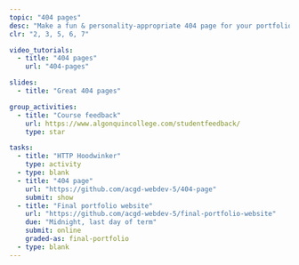 ```yaml
---
topic: "404 pages"
desc: "Make a fun & personality-appropriate 404 page for your portfolio website."
clr: "2, 3, 5, 6, 7"

video_tutorials:
  - title: "404 pages"
    url: "404-pages"

slides:
  - title: "Great 404 pages"

group_activities:
  - title: "Course feedback"
    url: https://www.algonquincollege.com/studentfeedback/
    type: star

tasks:
  - title: "HTTP Hoodwinker"
    type: activity
  - type: blank
  - title: "404 page"
    url: "https://github.com/acgd-webdev-5/404-page"
    submit: show
  - title: "Final portfolio website"
    url: "https://github.com/acgd-webdev-5/final-portfolio-website"
    due: "Midnight, last day of term"
    submit: online
    graded-as: final-portfolio
  - type: blank
---
```

